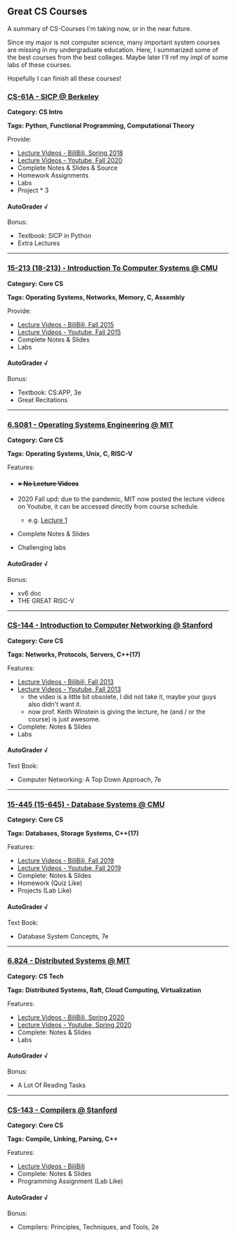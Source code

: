 ## Great CS Courses

A summary of CS-Courses I'm taking now, or in the near future.

Since my major is not computer science, many important system courses are missing in my undergraduate education. Here, I summarized some of the best courses from the best colleges. Maybe later I'll ref my impl of some labs of these courses.

Hopefully I can finish all these courses!


### [CS-61A - SICP @ Berkeley](https://cs61a.org/)

**Category: CS Intro**

**Tags: Python, Functional Programming, Computational Theory**

Provide:

- [Lecture Videos - BiliBili, Spring 2018](https://www.bilibili.com/video/av20538548)
- [Lecture Videos - Youtube, Fall 2020](https://www.youtube.com/c/JohnDeNero/playlists)
- Complete Notes & Slides & Source
- Homework Assignments
- Labs
- Project * 3

#### AutoGrader √

Bonus:
- Textbook: SICP in Python
- Extra Lectures
---

### [15-213 (18-213) - Introduction To Computer Systems @ CMU](http://www.cs.cmu.edu/~213/)

**Category: Core CS**

**Tags: Operating Systems,  Networks, Memory, C, Assembly**

Provide:

- [Lecture Videos - BiliBili, Fall 2015](https://www.bilibili.com/video/av31289365)
- [Lecture Videos - Youtube, Fall 2015](https://www.youtube.com/watch?v=4CpHpFu_KYM&list=PLQ5cMeVTtiJkUilq92Cw9D6RhAJhPJ_JX)
- Complete Notes & Slides
- Labs

#### AutoGrader √

Bonus:
- Textbook: CS:APP, 3e
- Great Recitations
---
### [6.S081 - Operating Systems Engineering @ MIT](https://pdos.csail.mit.edu/6.S081/2020/schedule.html)

**Category: Core CS**

**Tags: Operating Systems, Unix, C, RISC-V**

Features:

- #### ~~× No Lecture Videos~~

- 2020 Fall upd: due to the pandemic, MIT now posted the lecture videos on Youtube, it can be accessed directly from course schedule.

  - e.g. [Lecture 1](https://youtu.be/L6YqHxYHa7A)

- Complete Notes & Slides

- Challenging labs

#### AutoGrader √

Bonus:

- xv6 doc
- THE GREAT RISC-V


---

### [CS-144 - Introduction to Computer Networking @ Stanford](https://cs144.github.io/)

**Category: Core CS**

**Tags: Networks, Protocols, Servers, C++(17)**

Features:

- [Lecture Videos - Bilibili, Fall 2013](https://www.bilibili.com/video/BV137411Z7LR)
- [Lecture Videos - Youtube, Fall 2013](https://www.youtube.com/watch?v=nh970YyKRDA&list=PLEAYkSg4uSQ2dr0XO_Nwa5OcdEcaaELSG)
  - the video is a little bit obsolete, I did not take it, maybe your guys also didn't want it.
  - now prof. Keith Winstein is giving the lecture, he (and / or the course) is just awesome.
- Complete: Notes & Slides
- Labs

#### AutoGrader √

Text Book: 

- Computer Networking: A Top Down Approach, 7e

---

### [15-445 (15-645) - Database Systems @ CMU](https://15445.courses.cs.cmu.edu)

**Category: Core CS**

**Tags: Databases, Storage Systems, C++(17)**

Features:

- [Lecture Videos - BiliBili, Fall 2019](https://www.bilibili.com/video/av80249033)
- [Lecture Videos - Youtube, Fall 2019](https://www.youtube.com/watch?v=oeYBdghaIjc&list=PLSE8ODhjZXjbohkNBWQs_otTrBTrjyohi)
- Complete: Notes & Slides
- Homework (Quiz Like)
- Projects (Lab Like) 

#### AutoGrader √

Text Book:

- Database System Concepts, 7e

---

### [6.824 - Distributed Systems @ MIT](https://pdos.csail.mit.edu/6.824/)

**Category: CS Tech**

**Tags: Distributed Systems, Raft, Cloud Computing, Virtualization**

Features:

- [Lecture Videos - BiliBili, Spring 2020](https://www.bilibili.com/video/av87684880)
- [Lecture Videos - Youtube, Spring 2020](https://www.youtube.com/watch?v=cQP8WApzIQQ&list=PLrw6a1wE39_tb2fErI4-WkMbsvGQk9_UB)
- Complete: Notes & Slides
- Labs

#### AutoGrader √

Bonus:

- A Lot Of Reading Tasks

---

### [CS-143 - Compilers @ Stanford](https://web.stanford.edu/class/cs143/)

**Category: Core CS**

**Tags: Compile, Linking, Parsing, C++**

Features:

- [Lecture Videos - BiliBili](https://www.bilibili.com/video/av70600292)
- Complete: Notes & Slides
- Programming Assignment (Lab Like)

#### AutoGrader √

Bonus:

- Compilers: Principles, Techniques, and Tools, 2e

